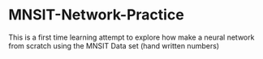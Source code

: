 # MNSIT-Network-Practice
This is a first time learning attempt to explore how make a neural network from scratch using the MNSIT Data set (hand written numbers)
